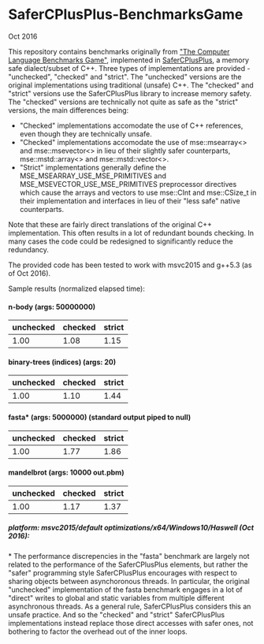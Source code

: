 # SaferCPlusPlus-BenchmarksGame

Oct 2016
  

This repository contains benchmarks originally from ["The Computer Language Benchmarks Game"](http://benchmarksgame.alioth.debian.org), implemented in [SaferCPlusPlus](https://github.com/duneroadrunner/SaferCPlusPlus), a memory safe dialect/subset of C++. Three types of implementations are provided - "unchecked", "checked" and "strict". The "unchecked" versions are the original implementations using traditional (unsafe) C++. The "checked" and "strict" versions use the SaferCPlusPlus library to increase memory safety. The "checked" versions are technically not quite as safe as the "strict" versions, the main differences being:

- "Checked" implementations accomodate the use of C++ references, even though they are technically unsafe.
- "Checked" implementations accomodate the use of mse::msearray<> and mse::msevector<> in lieu of their slightly safer counterparts, mse::mstd::array<> and mse::mstd::vector<>.
- "Strict" implementations generally define the MSE_MSEARRAY_USE_MSE_PRIMITIVES and MSE_MSEVECTOR_USE_MSE_PRIMITIVES preprocessor directives which cause the arrays and vectors to use mse::CInt and mse::CSize_t in their implementation and interfaces in lieu of their "less safe" native counterparts.

Note that these are fairly direct translations of the original C++ implementation. This often results in a lot of redundant bounds checking. In many cases the code could be redesigned to significantly reduce the redundancy.  

The provided code has been tested to work with msvc2015 and g++5.3 (as of Oct 2016).  

Sample results (normalized elapsed time):

#### n-body (args: 50000000)

unchecked | checked | strict
--------- | ------- | ------
1.00 | 1.08 | 1.15

#### binary-trees (indices) (args: 20)

unchecked | checked | strict
--------- | ------- | ------
1.00 | 1.10 | 1.44

#### fasta* (args: 5000000) (standard output piped to null)
unchecked | checked | strict
--------- | ------- | ------
1.00 | 1.77 | 1.86

#### mandelbrot (args: 10000 out.pbm)

unchecked | checked | strict
--------- | ------- | ------
1.00 | 1.17 | 1.37


##### platform: msvc2015/default optimizations/x64/Windows10/Haswell (Oct 2016):


\* The performance discrepencies in the "fasta" benchmark are largely not related to the performance of the SaferCPlusPlus elements, but rather the "safer" programming style SaferCPlusPlus encourages with respect to sharing objects between asynchoronous threads. In particular, the original "unchecked" implementation of the fasta benchmark engages in a lot of "direct" writes to global and static variables from multiple different asynchronous threads. As a general rule, SaferCPlusPlus considers this an unsafe practice. And so the "checked" and "strict" SaferCPlusPlus implementations instead replace those direct accesses with safer ones, not bothering to factor the overhead out of the inner loops.


